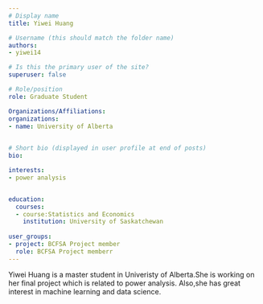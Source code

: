 ```yaml
---
# Display name
title: Yiwei Huang

# Username (this should match the folder name)
authors:
- yiwei14

# Is this the primary user of the site?
superuser: false

# Role/position
role: Graduate Student

Organizations/Affiliations:
organizations:
- name: University of Alberta
  

# Short bio (displayed in user profile at end of posts)
bio: 

interests:
- power analysis


education:
  courses:
  - course:Statistics and Economics
    institution: University of Saskatchewan
  
user_groups:
- project: BCFSA Project member
  role: BCFSA Project memberr
---
```

Yiwei Huang is a master student in Univeristy of Alberta.She is working on her final project which is related to power analysis. Also,she has great interest in machine learning and data science.
